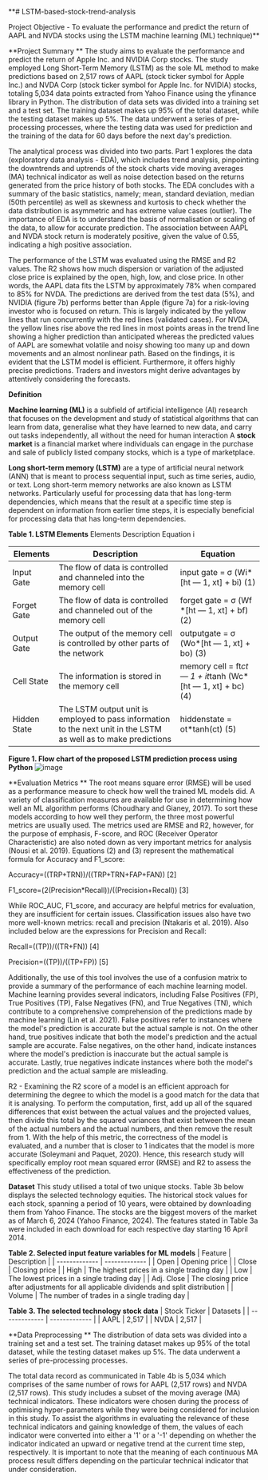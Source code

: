**# LSTM-based-stock-trend-analysis

Project Objective - To evaluate the performance and predict the return of AAPL and NVDA stocks using the LSTM machine learning (ML) technique)**

**Project Summary **
The study aims to evaluate the performance and predict the return of Apple Inc. and NVIDIA Corp stocks. The study employed Long Short-Term Memory (LSTM) as the sole ML method to make predictions based on 2,517 rows of AAPL (stock ticker symbol for Apple Inc.) and NVDA Corp (stock ticker symbol for Apple Inc. for NVIDIA) stocks, totaling 5,034 data points extracted from Yahoo Finance using the yfinance library in Python. The distribution of data sets was divided into a training set and a test set. The training dataset makes up 95% of the total dataset, while the testing dataset makes up 5%. The data underwent a series of pre-processing processes, where the testing data was used for prediction and the training of the data for 60 days before the next day's prediction.

The analytical process was divided into two parts. Part 1 explores the data (exploratory data analysis - EDA), which includes trend analysis, pinpointing the downtrends and uptrends of the stock charts vide moving averages (MA) technical indicator as well as noise detection based on the returns generated from the price history of both stocks. The EDA concludes with a summary of the basic statistics, namely; mean, standard deviation, median (50th percentile) as well as skewness and kurtosis to check whether the data distribution is asymmetric and has extreme value cases (outlier). The importance of EDA is to understand the basis of normalisation or scaling of the data, to allow for accurate prediction. The association between AAPL and NVDA stock return is moderately positive, given the value of 0.55, indicating a high positive association. 

The performance of the LSTM was evaluated using the RMSE and R2 values. The R2 shows how much dispersion or variation of the adjusted close price is explained by the open, high, low, and close price. In other words, the AAPL data fits the LSTM by approximately 78% when compared to 85% for NVDA. The predictions are derived from the test data (5%), and NVIDIA (figure 7b) performs better than Apple (figure 7a) for a risk-loving investor who is focused on return. This is largely indicated by the yellow lines that run concurrently with the red lines (validated cases). For NVDA, the yellow lines rise above the red lines in most points areas in the trend line showing a higher prediction than anticipated whereas the predicted values of AAPL are somewhat volatile and noisy showing too many up and down movements and an almost nonlinear path. Based on the findings, it is evident that the LSTM model is efficient. Furthermore, it offers highly precise predictions. Traders and investors might derive advantages by attentively considering the forecasts.

**Definition**

**Machine learning (ML)** is a subfield of artificial intelligence (AI) research that focuses on the development and study of statistical algorithms that can learn from data, generalise what they have learned to new data, and carry out tasks independently, all without the need for human interaction 
A **stock market** is a financial market where individuals can engage in the purchase and sale of publicly listed company stocks, which is a type of marketplace.

**Long short-term memory (LSTM)** are a type of artificial neural network (ANN) that is meant to process sequential input, such as time series, audio, or text. Long short-term memory networks are also known as LSTM networks. Particularly useful for processing data that has long-term dependencies, which means that the result at a specific time step is dependent on information from earlier time steps, it is especially beneficial for processing data that has long-term dependencies.


**Table 1. LSTM Elements**
Elements	Description	Equation	 i

| Elements  | Description | Equation |
| ------------- | ------------- |------------- |
| Input Gate  | The flow of data is controlled and channeled into the memory cell  | input gate = σ (Wi*[ht — 1, xt] + bi)	(1)  |
| Forget Gate  | The flow of data is controlled and channeled out of the memory cell  | forget gate = σ (Wf *[ht — 1, xt] + bf)	(2)  |
| Output Gate  | The output of the memory cell is controlled by other parts of the network  | outputgate = σ (Wo*[ht — 1, xt] + bo)	(3)  |
| Cell State  | The information is stored in the memory cell  | memory cell = ft*ct — 1 + it*tanh (Wc*[ht — 1, xt] + bc)	(4) |
| Hidden State  | The LSTM output unit is employed to pass information to the next unit in the LSTM as well as to make predictions  | hiddenstate = ot*tanh(ct)	(5) |


**Figure 1. Flow chart of the proposed LSTM prediction process using Python**
![image](https://github.com/user-attachments/assets/ed119fb4-0ba7-4279-8167-253c5138168c)


**Evaluation Metrics **
The root means square error (RMSE) will be used as a performance measure to check how well the trained ML models did. A variety of classification measures are available for use in determining how well an ML algorithm performs (Choudhary and Gianey, 2017). To sort these models according to how well they perform, the three most powerful metrics are usually used. The metrics used are RMSE and R2, however, for the purpose of emphasis, F-score, and ROC (Receiver Operator Characteristic) are also noted down as very important metrics for analysis (Nousi et al. 2019). Equations (2) and (3) represent the mathematical formula for Accuracy and F1_score:

Accuracy=((TRP+TRN))/((TRP+TRN+FAP+FAN))                                       [2]

F1_score=(2(Precision*Recall))/((Precision+Recall))                                       [3]

While ROC_AUC, F1_score, and accuracy are helpful metrics for evaluation, they are insufficient for certain issues. Classification issues also have two more well-known metrics: recall and precision (Ntakaris et al. 2019). Also included below are the expressions for Precision and Recall:

Recall=((TP))/((TR+FN))                                                        [4]

Precision=((TP))/((TP+FP))                                                 [5]

Additionally, the use of this tool involves the use of a confusion matrix to provide a summary of the performance of each machine learning model. Machine learning provides several indicators, including False Positives (FP), True Positives (TP), False Negatives (FN), and True Negatives (TN), which contribute to a comprehensive comprehension of the predictions made by machine learning (Lin et al. 2021). False positives refer to instances where the model's prediction is accurate but the actual sample is not. On the other hand, true positives indicate that both the model's prediction and the actual sample are accurate. False negatives, on the other hand, indicate instances where the model's prediction is inaccurate but the actual sample is accurate. Lastly, true negatives indicate instances where both the model's prediction and the actual sample are misleading.

R2 - Examining the R2 score of a model is an efficient approach for determining the degree to which the model is a good match for the data that it is analysing. To perform the computation, first, add up all of the squared differences that exist between the actual values and the projected values, then divide this total by the squared variances that exist between the mean of the actual numbers and the actual numbers, and then remove the result from 1. With the help of this metric, the correctness of the model is evaluated, and a number that is closer to 1 indicates that the model is more accurate (Soleymani and Paquet, 2020). Hence, this research study will specifically employ root mean squared error (RMSE) and R2 to assess the effectiveness of the prediction.

**Dataset**
This study utilised a total of two unique stocks. Table 3b below displays the selected technology equities. The historical stock values for each stock, spanning a period of 10 years, were obtained by downloading them from Yahoo Finance. The stocks are the biggest movers of the market as of March 6, 2024 (Yahoo Finance, 2024). The features stated in Table 3a were included in each download for each respective day starting 16 April 2014.

**Table 2. Selected input feature variables for ML models**
| Feature  | Description | 
| ------------- | ------------- |
| Open  | Opening price  |
| Close  | Closing price  | 
| High  | The highest prices in a single trading day  | 
| Low  | The lowest prices in a single trading day  | 
| Adj. Close  | The closing price after adjustments for all applicable dividends and split distribution  | 
| Volume  | The number of trades in a single trading day  | 


**Table 3. The selected technology stock data**
| Stock Ticker | Datasets | 
| ------------- | ------------- |
| AAPL  | 2,517  |
| NVDA  | 2,517  |

**Data Preprocessing **
The distribution of data sets was divided into a training set and a test set. The training dataset makes up 95% of the total dataset, while the testing dataset makes up 5%. The data underwent a series of pre-processing processes.

The total data record as communicated in Table 4b is 5,034 which comprises of the same number of rows for AAPL (2,517 rows) and NVDA (2,517 rows).
This study includes a subset of the moving average (MA) technical indicators. These indicators were chosen during the process of optimising hyper-parameters while they were being considered for inclusion in this study. To assist the algorithms in evaluating the relevance of these technical indicators and gaining knowledge of them, the values of each indicator were converted into either a '1' or a '-1' depending on whether the indicator indicated an upward or negative trend at the current time step, respectively. It is important to note that the meaning of each continuous MA process result differs depending on the particular technical indicator that under consideration. 



